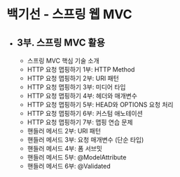 # 백기선 - 스프링 웹 MVC
- 3부. 스프링 MVC 활용
  - 
  - 스프링 MVC 핵심 기술 소개
  - HTTP 요청 맵핑하기 1부: HTTP Method
  - HTTP 요청 맵핑하기 2부: URI 패턴
  - HTTP 요청 맵핑하기 3부: 미디어 타입
  - HTTP 요청 맵핑하기 4부: 헤더와 매개변수
  - HTTP 요청 맵핑하기 5부: HEAD와 OPTIONS 요청 처리
  - HTTP 요청 맵핑하기 6부: 커스텀 애노테이션
  - HTTP 요청 맵핑하기 7부: 맵핑 연습 문제
  - 핸들러 메서드 2부: URI 패턴
  - 핸들러 메서드 3부: 요청 매개변수 (단순 타입)
  - 핸들러 메서드 4부: 폼 서브밋
  - 핸들러 메서드 5부: @ModelAttribute
  - 핸들러 메서드 6부: @Validated

